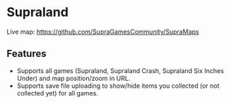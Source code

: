 # Supraland

Live map: https://github.com/SupraGamesCommunity/SupraMaps

## Features

* Supports all games (Supraland, Supraland Crash, Supraland Six Inches Under) and map position/zoom in URL.
* Supports save file uploading to show/hide items you collected (or not collected yet) for all games.
